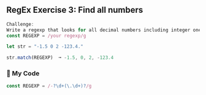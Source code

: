 ## RegEx Exercise 3: Find all numbers
```js
Challenge:
Write a regexp that looks for all decimal numbers including integer ones, with the floating point and negative ones.
const REGEXP = /your regexp/g

let str = "-1.5 0 2 -123.4."

str.match(REGEXP)  ➞ -1.5, 0, 2, -123.4
```
### :herb: My Code
```js
const REGEXP = /-?\d+(\.\d+)?/g
```

